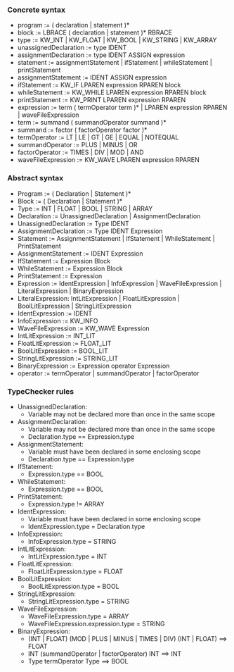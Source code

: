 ### Concrete syntax

- program := ( declaration | statement )*
- block := LBRACE ( declaration | statement )* RBRACE
- type := KW\_INT | KW\_FLOAT | KW\_BOOL | KW\_STRING | KW\_ARRAY
- unassignedDeclaration := type IDENT
- assignmentDeclaration := type IDENT ASSIGN expression
- statement := assignmentStatement | ifStatement | whileStatement | printStatement
- assignmentStatement := IDENT ASSIGN expression
- ifStatement := KW\_IF LPAREN expression RPAREN block
- whileStatement := KW\_WHILE LPAREN expression RPAREN block
- printStatement := KW\_PRINT LPAREN expression RPAREN
- expression := term ( termOperator term )* | LPAREN expression RPAREN | waveFileExpression
- term := summand ( summandOperator summand )*
- summand := factor ( factorOperator factor )*
- termOperator := LT | LE | GT | GE | EQUAL | NOTEQUAL
- summandOperator := PLUS | MINUS | OR
- factorOperator := TIMES | DIV | MOD | AND
- waveFileExpression := KW\_WAVE LPAREN expression RPAREN

### Abstract syntax

- Program := ( Declaration | Statement )*
- Block := ( Declaration | Statement )*
- Type := INT | FLOAT | BOOL | STRING | ARRAY
- Declaration := UnassignedDeclaration | AssignmentDeclaration
- UnassignedDeclaration := Type IDENT
- AssignmentDeclaration := Type IDENT Expression
- Statement := AssignmentStatement | IfStatement | WhileStatement | PrintStatement
- AssignmentStatement := IDENT Expression
- IfStatement := Expression Block
- WhileStatement := Expression Block
- PrintStatement := Expression
- Expression := IdentExpression | InfoExpression | WaveFileExpression | LiteralExpression | BinaryExpression
- LiteralExpression: IntLitExpression | FloatLitExpression | BoolLitExpression | StringLitExpression
- IdentExpression := IDENT
- InfoExpression := KW\_INFO
- WaveFileExpression := KW\_WAVE Expression
- IntLitExpression := INT\_LIT
- FloatLitExpression := FLOAT\_LIT
- BoolLitExpression := BOOL\_LIT
- StringLitExpression := STRING\_LIT
- BinaryExpression := Expression operator Expression
- operator := termOperator | summandOperator | factorOperator

### TypeChecker rules

- UnassignedDeclaration:
	+ Variable may not be declared more than once in the same scope
- AssignmentDeclaration:
	+ Variable may not be declared more than once in the same scope
	+ Declaration.type == Expression.type
- AssignmentStatement:
	+ Variable must have been declared in some enclosing scope
	+ Declaration.type == Expression.type
- IfStatement:
	+ Expression.type == BOOL
- WhileStatement:
	+ Expression.type == BOOL
- PrintStatement:
	+ Expression.type != ARRAY
- IdentExpression:
	+ Variable must have been declared in some enclosing scope
	+ IdentExpression.type = Declaration.type
- InfoExpression:
	+ InfoExpression.type = STRING
- IntLitExpression:
	+ IntLitExpression.type = INT
- FloatLitExpression:
	+ FloatLitExpression.type = FLOAT
- BoolLitExpression:
	+ BoolLitExpression.type = BOOL
- StringLitExpression:
	+ StringLitExpression.type = STRING
- WaveFileExpression:
	+ WaveFileExpression.type = ARRAY
	+ WaveFileExpression.expression.type = STRING
- BinaryExpression:
	+ (INT | FLOAT) (MOD | PLUS | MINUS | TIMES | DIV) (INT | FLOAT) ==> FLOAT
	+ INT (summandOperator | factorOperator) INT ==> INT
	+ Type termOperator Type ==> BOOL
